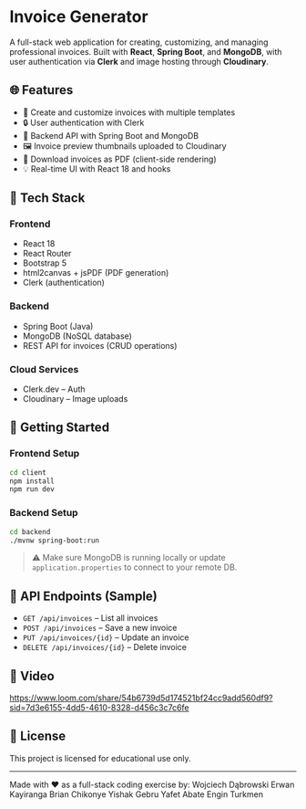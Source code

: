 # Invoice Generator

A full-stack web application for creating, customizing, and managing professional invoices. 
Built with **React**, **Spring Boot**, and **MongoDB**, with user authentication via **Clerk** and image hosting through **Cloudinary**.

## 🌐 Features

- 🧾 Create and customize invoices with multiple templates
- 🔒 User authentication with Clerk
- 💾 Backend API with Spring Boot and MongoDB
- 🖼️ Invoice preview thumbnails uploaded to Cloudinary
- 📄 Download invoices as PDF (client-side rendering)
- 💡 Real-time UI with React 18 and hooks

## 🧱 Tech Stack

### Frontend
- React 18
- React Router
- Bootstrap 5
- html2canvas + jsPDF (PDF generation)
- Clerk (authentication)

### Backend
- Spring Boot (Java)
- MongoDB (NoSQL database)
- REST API for invoices (CRUD operations)

### Cloud Services
- Clerk.dev – Auth
- Cloudinary – Image uploads

## 🚀 Getting Started

### Frontend Setup
```bash
cd client
npm install
npm run dev
```

### Backend Setup
```bash
cd backend
./mvnw spring-boot:run
```

> ⚠️ Make sure MongoDB is running locally or update `application.properties` to connect to your remote DB.

## 📝 API Endpoints (Sample)

- `GET /api/invoices` – List all invoices
- `POST /api/invoices` – Save a new invoice
- `PUT /api/invoices/{id}` – Update an invoice
- `DELETE /api/invoices/{id}` – Delete invoice

## 📸 Video

https://www.loom.com/share/54b6739d5d174521bf24cc9add560df9?sid=7d3e6155-4dd5-4610-8328-d456c3c7c6fe

## 📄 License

This project is licensed for educational use only.

---

Made with ❤️ as a full-stack coding exercise by:
Wojciech Dąbrowski
Erwan Kayiranga
Brian Chikonye
Yishak Gebru
Yafet Abate
Engin Turkmen

